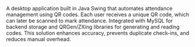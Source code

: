 A desktop application built in Java Swing that automates attendance management using QR codes. Each user receives a unique QR code, which can later be scanned to mark attendance. Integrated with MySQL for backend storage and QRGen/ZXing libraries for generating and reading codes. This solution enhances accuracy, prevents duplicate check-ins, and reduces manual overhead.
